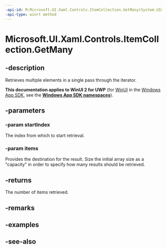 ```yaml
---
-api-id: M:Microsoft.UI.Xaml.Controls.ItemCollection.GetMany(System.UInt32,System.Object[])
-api-type: winrt method
---
```


<!-- Method syntax
public uint GetMany(System.UInt32 startIndex, System.Object[] items)
-->

# Microsoft.UI.Xaml.Controls.ItemCollection.GetMany

## -description
Retrieves multiple elements in a single pass through the iterator.

**This documentation applies to WinUI 2 for UWP** (for [WinUI](/windows/apps/winui/winui3/) in the [Windows App SDK](/windows/apps/windows-app-sdk/), see the **[Windows App SDK namespaces](/windows/windows-app-sdk/api/winrt/)**).

## -parameters
### -param startIndex
The index from which to start retrieval.

### -param items
Provides the destination for the result. Size the initial array size as a "capacity" in order to specify how many results should be retrieved.

## -returns
The number of items retrieved.

## -remarks

## -examples

## -see-also

